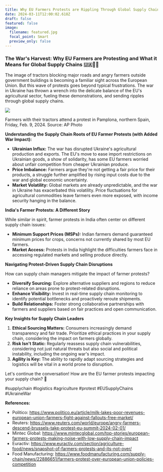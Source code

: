 ```yaml
---
title: Why EU Farmers Protests are Rippling Through Global Supply Chains 🚜🌾🚚
date: 2024-03-11T12:00:02.618Z
draft: false
featured: false
image:
  filename: featured.jpg
  focal_point: Smart
  preview_only: false
---
```

<!--StartFragment-->

### The War's Harvest: Why EU Farmers are Protesting and What it Means for Global Supply Chains 🇺🇦🌾🚚

The image of tractors blocking major roads and angry farmers outside government buildings is becoming a familiar sight across the European Union. But this wave of protests goes beyond typical frustrations. The war in Ukraine has thrown a wrench into the delicate balance of the EU's agricultural sector, fueling these demonstrations, and sending ripples through global supply chains.

![](https://media.licdn.com/dms/image/D4E12AQE09nmBoOcg3g/article-inline_image-shrink_1500_2232/0/1710163067410?e=1722470400&v=beta&t=tCTMgSBr-stOD-DLcxVHdoTG9rveK6aye1xE6MOLwnc)

Farmers with their tractors attend a protest in Pamplona, northern Spain, Friday, Feb. 9, 2024. Source: AP Photo

**Understanding the Supply Chain Roots of EU Farmer Protests (with Added War Impact):**

* **Ukrainian Influx:** The war has disrupted Ukraine's agricultural production and exports. The EU's move to ease import restrictions on Ukrainian goods, a show of solidarity, has some EU farmers worried about unfair competition from cheaper Ukrainian produce.
* **Price Imbalance:** Farmers argue they're not getting a fair price for their products, a struggle further amplified by rising input costs due to the war and global economic uncertainty.
* **Market Volatility:** Global markets are already unpredictable, and the war in Ukraine has exacerbated this volatility. Price fluctuations for agricultural commodities leave farmers even more exposed, with income security hanging in the balance.

**India's Farmer Protests: A Different Story**

While similar in spirit, farmer protests in India often center on different supply chain issues:

* **Minimum Support Prices (MSPs):** Indian farmers demand guaranteed minimum prices for crops, concerns not currently shared by most EU farmers.
* **Market Access:** Protests in India highlight the difficulties farmers face in accessing regulated markets and selling produce directly.

**Navigating Protest-Driven Supply Chain Disruptions**

How can supply chain managers mitigate the impact of farmer protests?

* **Diversify Sourcing:** Explore alternative suppliers and regions to reduce reliance on areas prone to protest-related disruptions.
* **Enhance Visibility:** Invest in real-time supply chain monitoring to identify potential bottlenecks and proactively reroute shipments.
* **Build Relationships:** Foster strong collaborative partnerships with farmers and suppliers based on fair practices and open communication.

**Key Insights for Supply Chain Leaders**

1. **Ethical Sourcing Matters:** Consumers increasingly demand transparency and fair trade. Prioritize ethical practices in your supply chain, considering the impact on farmers globally.
2. **Risk Isn't Static:** Regularly reassess supply chain vulnerabilities, considering not just natural threats but also social and political instability, including the ongoing war's impact.
3. **Agility is Key:** The ability to rapidly adapt sourcing strategies and logistics will be vital in a world prone to disruption.

Let's continue the conversation! How are the EU farmer protests impacting your supply chain? 🤔

\#supplychain #logistics #agriculture #protest #EUSupplyChains #UkraineWar

**References:**

* Politico: <https://www.politico.eu/article/milk-lakes-poor-revenues-european-union-farmers-fight-against-fallouts-free-market/>
* Reuters: <https://www.reuters.com/world/europe/angry-farmers-descend-brussels-take-protest-eu-summit-2024-02-01/>
* Mintec Global: <https://www.mintecglobal.com/top-stories/european-farmers-protests-making-noise-with-low-supply-chain-impact>
* Euractiv: <https://www.euractiv.com/section/agriculture-food/news/snapshot-of-farmers-protests-and-its-not-over/>
* Food Manufacturing: <https://www.foodmanufacturing.com/supply-chain/news/22886651/farmers-protest-over-european-union-policies-competition>

<!--EndFragment-->